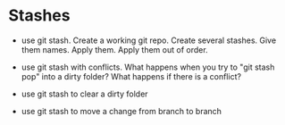 # Stashes

* use git stash. Create a working git repo. Create several stashes.
Give them names. Apply them. Apply them out of order.

* use git stash with conflicts. What happens when you try to "git stash pop"
into a dirty folder? What happens if there is a conflict?

* use git stash to clear a dirty folder

* use git stash to move a change from branch to branch
